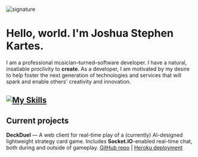 ![signature](https://github.com/jskartes/jskartes/assets/27040308/75a8e117-9142-4b89-af93-ec46eadcfa30)
# Hello, world. I'm Joshua Stephen Kartes.

I am a professional musician–turned–software developer. I have a natural, insatiable proclivity to **create**. As a developer, I am motivated by my desire to help foster the next generation of technologies and services that will spark and enable others' creativity and innovation.

[![My Skills](https://skillicons.dev/icons?i=html,css,sass,js,py,swift,nodejs,express,react,django,mongodb,postgres,git)](https://skillicons.dev)
---
## Current projects

**DeckDuel** — A web client for real-time play of a (currently) AI-designed lightweight strategy card game. Includes **Socket.IO**-enabled real-time chat, both during and outside of gameplay.
[GitHub repo](https://github.com/jskartes/deckduel)  |  [Heroku deployment](https://deckduel-4d85491488ea.herokuapp.com/)
